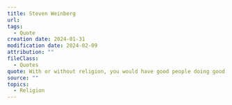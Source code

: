 ```yaml
---
title: Steven Weinberg
url: 
tags:
  - Quote
creation date: 2024-01-31
modification date: 2024-02-09
attribution: ""
fileClass:
  - Quotes
quote: With or without religion, you would have good people doing good things and evil people doing evil things. But for good people to do evil things, that takes religion.
source: ""
topics:
  - Religion
---
```

